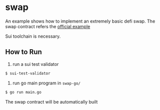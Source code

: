 # swap

An example shows how to implement an extremely basic defi swap. 
The swap contract refers the [official example](https://github.com/MystenLabs/sui/blob/main/sui_programmability/examples/defi/sources/pool.move)

Sui toolchain is necessary. 

## How to Run

1. run a sui test validator
```bash
$ sui-test-validator
```
1. run go main program in `swap-go/`
```bash
$ go run main.go
```
The swap contract will be automatically built

